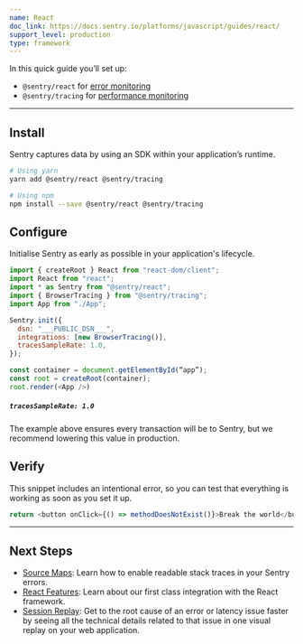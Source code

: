 ```yaml
---
name: React
doc_link: https://docs.sentry.io/platforms/javascript/guides/react/
support_level: production
type: framework
---
```

In this quick guide you’ll set up:
- `@sentry/react` for [error monitoring](https://docs.sentry.io/platforms/javascript/guides/react/)
- `@sentry/tracing` for [performance monitoring](https://docs.sentry.io/platforms/javascript/guides/react/performance/)
---

## Install
Sentry captures data by using an SDK within your application’s runtime.

```bash
# Using yarn
yarn add @sentry/react @sentry/tracing

# Using npm
npm install --save @sentry/react @sentry/tracing
```

## Configure
Initialise Sentry as early as possible in your application's lifecycle.

```javascript
import { createRoot } React from "react-dom/client";
import React from "react";  
import * as Sentry from "@sentry/react";
import { BrowserTracing } from "@sentry/tracing";
import App from "./App";

Sentry.init({
  dsn: "___PUBLIC_DSN___",
  integrations: [new BrowserTracing()],
  tracesSampleRate: 1.0,
});

const container = document.getElementById(“app”);
const root = createRoot(container);
root.render(<App />)
```

<div class="alert alert-info" role="alert">
	<h5 class="no_toc"><code>tracesSampleRate: 1.0</code></h5>
	<div class="alert-body content-flush-bottom">
		The example above ensures every transaction will be to Sentry, but we recommend lowering this value in production.  
	</div>
</div>

## Verify
This snippet includes an intentional error, so you can test that everything is working as soon as you set it up.

```javascript
return <button onClick={() => methodDoesNotExist()}>Break the world</button>;
```
---
## Next Steps
- [Source Maps](https://docs.sentry.io/platforms/javascript/guides/react/sourcemaps/): Learn how to enable readable stack traces in your Sentry errors.
- [React Features](https://docs.sentry.io/platforms/javascript/guides/react/features/): Learn about our first class integration with the React framework.
- [Session Replay](https://docs.sentry.io/platforms/javascript/guides/react/session-replay/): Get to the root cause of an error or latency issue faster by seeing all the technical details related to that issue in one visual replay on your web application.
